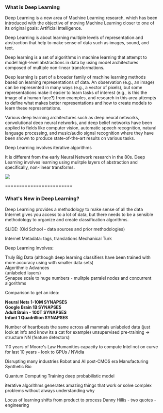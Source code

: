 <h3>What is Deep Learning</h3>

Deep Learning is a new area of Machine Learning research, which has been introduced with the objective of moving Machine Learning closer to one of its original goals: Artificial Intelligence.

Deep Learning is about learning multiple levels of representation and abstraction that help to make sense of data such as images, sound, and text.

Deep learning is a set of algorithms in machine learning that attempt to model high-level abstractions in data by using model architectures composed of multiple non-linear transformations.

Deep learning is part of a broader family of machine learning methods based on learning representations of data. An observation (e.g., an image) can be represented in many ways (e.g., a vector of pixels), but some representations make it easier to learn tasks of interest (e.g., is this the image of a human face?) from examples, and research in this area attempts to define what makes better representations and how to create models to learn these representations.

Various deep learning architectures such as deep neural networks, convolutional deep neural networks, and deep belief networks have been applied to fields like computer vision, automatic speech recognition, natural language processing, and music/audio signal recognition where they have been shown to produce state-of-the-art results on various tasks.

Deep Learning involves iterative algorithms

It is different from the early Neural Network research in the 80s. Deep Learning involves learning using mulitple layers of abstraction and specifically, non-linear transforms.

<img src="http://i.imgur.com/P6rn9le.jpg">

========================

<h3>What's New in Deep Learning?</h3>

Deep Learning provides a methodology to make sense of all the data 
Internet gives you access to a lot of data, but there needs to be a sensible methodology to organize and create classification algorithms.

SLIDE: (Old School - data sources and prior methodologies)

Internet 
Metadata: tags, translations
Mechanical Turk

Deep Learning Involves:<br>

Truly Big Data (although deep learning classifiers have been trained with more accuracy using with smaller data sets)<br>
Algorithmic Advances <br>
(unlabeled layers) <br>
Synapse scale to huge numbers - mulitple parralel nodes and concurrent algorithms<br>

Comparison to get an idea:

<b>Neural Nets 1-10M SYNAPSES<br>
Google Brain 1B SYNAPSES<br>
Adult Brain - 100T SYNAPSES<br>
Infant 1 Quadrillion SYNAPSES<br></b>

Number of heartbeats the same across all mammals 
unlabeled data (just look at info and know its a cat for example)
unsupervised pre-training -> structure NN (feature detectors) 

110 years of Moore's Law
Humanities capacity to compute 
Intel not on curve for last 10 years - look to GPUs / NVidia 

Disrupting many industries 
Robot and AI 
post-CMOS era 
Manufacturing 
Synthetic Bio

Quantum Computing 
Training deep probabilistic model 

iterative algorithms generates amazing things that work or solve complex problems without always understanding why

Locus of learning shifts from product to process
Danny Hillis - two quotes - engineering 
